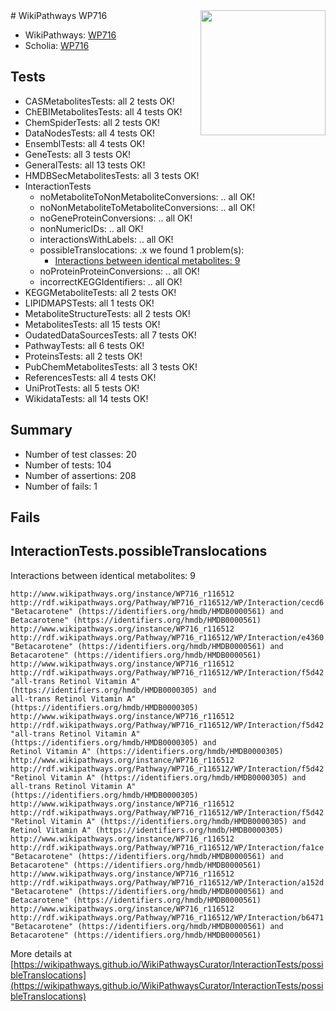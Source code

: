 <img style="float: right; width: 200px" src="https://upload.wikimedia.org/wikipedia/commons/thumb/8/83/Wplogo_with_text_500.png/640px-Wplogo_with_text_500.png" />
# WikiPathways WP716

* WikiPathways: [WP716](https://new.wikipathways.org/pathways/WP716)
* Scholia: [WP716](https://scholia.toolforge.org/wikipathways/WP716)
## Tests
* CASMetabolitesTests: all 2 tests OK!
* ChEBIMetabolitesTests: all 4 tests OK!
* ChemSpiderTests: all 2 tests OK!
* DataNodesTests: all 4 tests OK!
* EnsemblTests: all 4 tests OK!
* GeneTests: all 3 tests OK!
* GeneralTests: all 13 tests OK!
* HMDBSecMetabolitesTests: all 3 tests OK!
* InteractionTests
    * noMetaboliteToNonMetaboliteConversions: .. all OK!
    * noNonMetaboliteToMetaboliteConversions: .. all OK!
    * noGeneProteinConversions: .. all OK!
    * nonNumericIDs: .. all OK!
    * interactionsWithLabels: .. all OK!
    * possibleTranslocations: .x we found 1 problem(s):
        * [Interactions between identical metabolites: 9](#d59038cc)
    * noProteinProteinConversions: .. all OK!
    * incorrectKEGGIdentifiers: .. all OK!
* KEGGMetaboliteTests: all 2 tests OK!
* LIPIDMAPSTests: all 1 tests OK!
* MetaboliteStructureTests: all 2 tests OK!
* MetabolitesTests: all 15 tests OK!
* OudatedDataSourcesTests: all 7 tests OK!
* PathwayTests: all 6 tests OK!
* ProteinsTests: all 2 tests OK!
* PubChemMetabolitesTests: all 3 tests OK!
* ReferencesTests: all 4 tests OK!
* UniProtTests: all 5 tests OK!
* WikidataTests: all 14 tests OK!


## Summary

* Number of test classes: 20
* Number of tests: 104
* Number of assertions: 208
* Number of fails: 1

## Fails

<a name="d59038cc" />

## InteractionTests.possibleTranslocations

Interactions between identical metabolites: 9
```
http://www.wikipathways.org/instance/WP716_r116512 http://rdf.wikipathways.org/Pathway/WP716_r116512/WP/Interaction/cecd6 "Betacarotene" (https://identifiers.org/hmdb/HMDB0000561) and 
Betacarotene" (https://identifiers.org/hmdb/HMDB0000561)
http://www.wikipathways.org/instance/WP716_r116512 http://rdf.wikipathways.org/Pathway/WP716_r116512/WP/Interaction/e4360 "Betacarotene" (https://identifiers.org/hmdb/HMDB0000561) and 
Betacarotene" (https://identifiers.org/hmdb/HMDB0000561)
http://www.wikipathways.org/instance/WP716_r116512 http://rdf.wikipathways.org/Pathway/WP716_r116512/WP/Interaction/f5d42 "all-trans Retinol Vitamin A" (https://identifiers.org/hmdb/HMDB0000305) and 
all-trans Retinol Vitamin A" (https://identifiers.org/hmdb/HMDB0000305)
http://www.wikipathways.org/instance/WP716_r116512 http://rdf.wikipathways.org/Pathway/WP716_r116512/WP/Interaction/f5d42 "all-trans Retinol Vitamin A" (https://identifiers.org/hmdb/HMDB0000305) and 
Retinol Vitamin A" (https://identifiers.org/hmdb/HMDB0000305)
http://www.wikipathways.org/instance/WP716_r116512 http://rdf.wikipathways.org/Pathway/WP716_r116512/WP/Interaction/f5d42 "Retinol Vitamin A" (https://identifiers.org/hmdb/HMDB0000305) and 
all-trans Retinol Vitamin A" (https://identifiers.org/hmdb/HMDB0000305)
http://www.wikipathways.org/instance/WP716_r116512 http://rdf.wikipathways.org/Pathway/WP716_r116512/WP/Interaction/f5d42 "Retinol Vitamin A" (https://identifiers.org/hmdb/HMDB0000305) and 
Retinol Vitamin A" (https://identifiers.org/hmdb/HMDB0000305)
http://www.wikipathways.org/instance/WP716_r116512 http://rdf.wikipathways.org/Pathway/WP716_r116512/WP/Interaction/fa1ce "Betacarotene" (https://identifiers.org/hmdb/HMDB0000561) and 
Betacarotene" (https://identifiers.org/hmdb/HMDB0000561)
http://www.wikipathways.org/instance/WP716_r116512 http://rdf.wikipathways.org/Pathway/WP716_r116512/WP/Interaction/a152d "Betacarotene" (https://identifiers.org/hmdb/HMDB0000561) and 
Betacarotene" (https://identifiers.org/hmdb/HMDB0000561)
http://www.wikipathways.org/instance/WP716_r116512 http://rdf.wikipathways.org/Pathway/WP716_r116512/WP/Interaction/b6471 "Betacarotene" (https://identifiers.org/hmdb/HMDB0000561) and 
Betacarotene" (https://identifiers.org/hmdb/HMDB0000561)
```

More details at [https://wikipathways.github.io/WikiPathwaysCurator/InteractionTests/possibleTranslocations](https://wikipathways.github.io/WikiPathwaysCurator/InteractionTests/possibleTranslocations)

